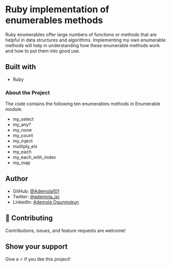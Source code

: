 # Ruby implementation of enumerables methods
Ruby enumerables offer large numbers of functions or methods that are helpful in data structures and algorithms. 
Implementing my own enumerable methods will help in understanding how these enumerable methods work and how to put them into good use.
## Built with

* Ruby

### About the Project

The code contains the following ten enumerables methods in Enumerable module:

* my_select
* my_any?
* my_none
* my_count
* my_inject
* multiply_els
* my_each
* my_each_with_index
* my_map

## Author

* GitHub: [@Ademola101](https://github.com/Ademola101)
* Twitter: [@ademola_isr](https://twitter.com/ademola_isr)
* LinkedIn: [Ademola Ogunmokun](https://linkedin.com/in/ademola-ogunmokun-492575203)

## 🤝 Contributing

Contributions, issues, and feature requests are welcome!

## Show your support

Give a ⭐️ if you like this project!
